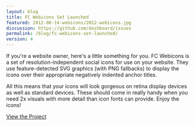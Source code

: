 ```yaml
---
layout: blog
title: FC Webicons Set Launched
featured: 2012-06-14-webicons/2012-webicons.jpg
discussion: https://github.com/dashboard/issues
permalink: /blog/fc-webicons-set-launched/
version: 4
---
```


If you're a website owner, here's a little something for you. FC Webicons is a set of resolution-independent social icons for use on your website. They use feature-detected SVG graphics (with PNG fallbacks) to display the icons over their appropriate negatively indented anchor titles.
<!--more-->
All this means that your icons will look gorgeous on retina display devices as well as standard devices. These should come in really handy when you need 2x visuals with more detail than icon fonts can provide.  Enjoy the icons!

<a class="button" href="https://github.com/adamfairhead/webicons">View the Project</a>
